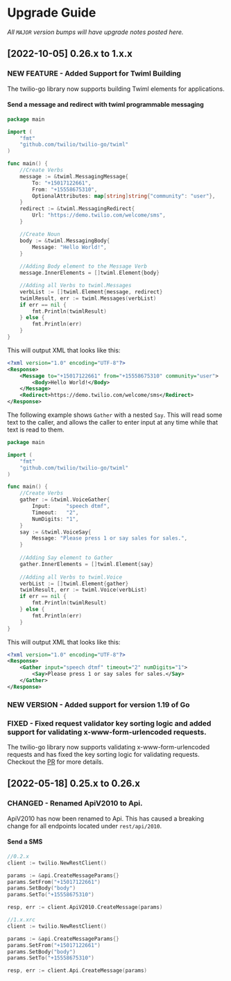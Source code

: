 # Upgrade Guide

_All `MAJOR` version bumps will have upgrade notes posted here._

[2022-10-05] 0.26.x to 1.x.x
-----------------------------
### NEW FEATURE - Added Support for Twiml Building
The twilio-go library now supports building Twiml elements for applications.
#### Send a message and redirect with twiml programmable messaging
```go
package main

import (
	"fmt"
	"github.com/twilio/twilio-go/twiml"
)

func main() {
	//Create Verbs
	message := &twiml.MessagingMessage{
		To: "+15017122661",
		From: "+15558675310",
		OptionalAttributes: map[string]string{"community": "user"},
	}
	redirect := &twiml.MessagingRedirect{
		Url: "https://demo.twilio.com/welcome/sms",
	}

	//Create Noun
	body := &twiml.MessagingBody{
		Message: "Hello World!",
	}
	
	//Adding Body element to the Message Verb
	message.InnerElements = []twiml.Element{body}

	//Adding all Verbs to twiml.Messages
	verbList := []twiml.Element{message, redirect}
	twimlResult, err := twiml.Messages(verbList)
	if err == nil {
		fmt.Println(twimlResult)
	} else {
		fmt.Println(err)
	}
}

```
This will output XML that looks like this:
```xml
<?xml version="1.0" encoding="UTF-8"?>
<Response>
    <Message to="+15017122661" from="+15558675310" community="user">
        <Body>Hello World!</Body>
    </Message>
    <Redirect>https://demo.twilio.com/welcome/sms</Redirect>
</Response>
```
The following example shows `Gather` with a nested `Say`. This will read some text to the caller, and allows the caller to enter input at any time while that text is read to them.
```go
package main

import (
	"fmt"
	"github.com/twilio/twilio-go/twiml"
)

func main() {
	//Create Verbs
	gather := &twiml.VoiceGather{
		Input:     "speech dtmf",
		Timeout:   "2",
		NumDigits: "1",
	}
	say := &twiml.VoiceSay{
		Message: "Please press 1 or say sales for sales.",
	}
	
	//Adding Say element to Gather
	gather.InnerElements = []twiml.Element{say}
	
	//Adding all Verbs to twiml.Voice
	verbList := []twiml.Element{gather}
	twimlResult, err := twiml.Voice(verbList)
	if err == nil {
		fmt.Println(twimlResult)
	} else {
		fmt.Println(err)
	}
}
```
This will output XML that looks like this:
```xml
<?xml version="1.0" encoding="UTF-8"?>
<Response>
    <Gather input="speech dtmf" timeout="2" numDigits="1">
        <Say>Please press 1 or say sales for sales.</Say>
    </Gather>
</Response>
```
### NEW VERSION - Added support for version 1.19 of Go
### FIXED - Fixed request validator key sorting logic and added support for validating x-www-form-urlencoded requests.
The twilio-go library now supports validating x-www-form-urlencoded requests and has fixed the key sorting logic for validating requests.
Checkout the [PR](https://github.com/twilio/twilio-go/pull/173) for more details.

[2022-05-18] 0.25.x to 0.26.x
-----------------------------
### CHANGED - Renamed ApiV2010 to Api.
ApiV2010 has now been renamed to Api. This has caused a breaking change for all endpoints located under `rest/api/2010`.

#### Send a SMS
```go
//0.2.x 
client := twilio.NewRestClient()

params := &api.CreateMessageParams{}
params.SetFrom("+15017122661")
params.SetBody("body")
params.SetTo("+15558675310")

resp, err := client.ApiV2010.CreateMessage(params)
```
```go
//1.x.xrc
client := twilio.NewRestClient()

params := &api.CreateMessageParams{}
params.SetFrom("+15017122661")
params.SetBody("body")
params.SetTo("+15558675310")

resp, err := client.Api.CreateMessage(params)
```
